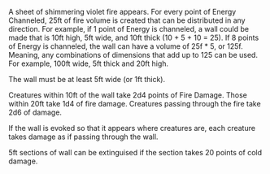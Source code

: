 A sheet of shimmering violet fire appears. For every point of Energy Channeled, 25ft of fire volume is created that can be distributed in any direction. For example, if 1 point of Energy is channeled, a wall could be made that is 10ft high, 5ft wide, and 10ft thick (10 + 5 + 10 = 25). If 8 points of Energy is channeled, the wall can have a volume of 25f * 5, or 125f. Meaning, any combinations of dimensions that add up to 125 can be used. For example, 100ft wide, 5ft thick and 20ft high.

The wall must be at least 5ft wide (or 1ft thick).

Creatures within 10ft of the wall take 2d4 points of Fire Damage. Those within 20ft take 1d4 of fire damage. Creatures passing through the fire take 2d6 of damage.

If the wall is evoked so that it appears where creatures are, each creature takes damage as if passing through the wall.

5ft sections of wall can be extinguised if the section takes 20 points of cold damage.